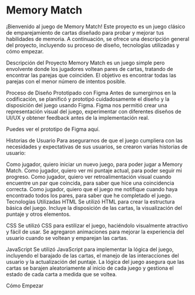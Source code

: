 # Memory Match
¡Bienvenido al juego de Memory Match! Este proyecto es un juego clásico de emparejamiento de cartas diseñado para probar y mejorar tus habilidades de memoria. A continuación, se ofrece una descripción general del proyecto, incluyendo su proceso de diseño, tecnologías utilizadas y cómo empezar.

Descripción del Proyecto
Memory Match es un juego simple pero envolvente donde los jugadores voltean pares de cartas, tratando de encontrar las parejas que coinciden. El objetivo es encontrar todas las parejas con el menor número de intentos posible.

Proceso de Diseño
Prototipado con Figma
Antes de sumergirnos en la codificación, se planificó y prototipó cuidadosamente el diseño y la disposición del juego usando Figma. Figma nos permitió crear una representación visual del juego, experimentar con diferentes diseños de UI/UX y obtener feedback antes de la implementación real.

Puedes ver el prototipo de Figma aquí.

Historias de Usuario
Para asegurarnos de que el juego cumpliera con las necesidades y expectativas de sus usuarios, se crearon varias historias de usuario:

Como jugador, quiero iniciar un nuevo juego, para poder jugar a Memory Match.
Como jugador, quiero ver mi puntaje actual, para poder seguir mi progreso.
Como jugador, quiero ver retroalimentación visual cuando encuentre un par que coincida, para saber que hice una coincidencia correcta.
Como jugador, quiero que el juego me notifique cuando haya encontrado todos los pares, para saber que he completado el juego.
Tecnologías Utilizadas
HTML
Se utilizó HTML para crear la estructura básica del juego. Incluye la disposición de las cartas, la visualización del puntaje y otros elementos.

CSS
Se utilizó CSS para estilizar el juego, haciéndolo visualmente atractivo y fácil de usar. Se agregaron animaciones para mejorar la experiencia del usuario cuando se voltean y emparejan las cartas.

JavaScript
Se utilizó JavaScript para implementar la lógica del juego, incluyendo el barajado de las cartas, el manejo de las interacciones del usuario y la actualización del puntaje. La lógica del juego asegura que las cartas se barajen aleatoriamente al inicio de cada juego y gestiona el estado de cada carta a medida que se voltea.

Cómo Empezar
